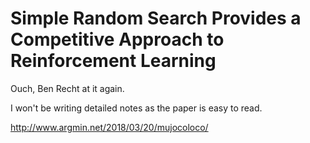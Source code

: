 # Simple Random Search Provides a Competitive Approach to Reinforcement Learning

Ouch, Ben Recht at it again.

I won't be writing detailed notes as the paper is easy to read.

http://www.argmin.net/2018/03/20/mujocoloco/
